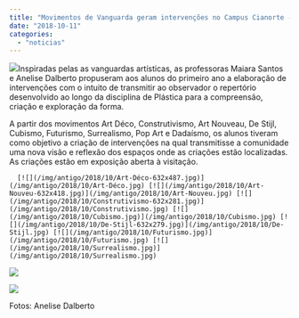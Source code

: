 ```yaml
---
title: "Movimentos de Vanguarda geram intervenções no Campus Cianorte - Disciplina de Plástica II"
date: "2018-10-11"
categories: 
  - "noticias"
---
```


[![](/img/antigo/2018/10/Design-sem-nome-632x356.jpg)](/img/antigo/2018/10/Design-sem-nome.jpg)Inspiradas pelas as vanguardas artísticas, as professoras Maiara Santos e Anelise Dalberto propuseram aos alunos do primeiro ano a elaboração de intervenções com o intuito de transmitir ao observador o repertório desenvolvido ao longo da disciplina de Plástica para a compreensão, criação e exploração da forma.

A partir dos movimentos Art Déco, Construtivismo, Art Nouveau, De Stijl, Cubismo, Futurismo, Surrealismo, Pop Art e Dadaísmo, os alunos tiveram como objetivo a criação de intervenções na qual transmitisse a comunidade uma nova visão e reflexão dos espaços onde as criações estão localizadas. As criações estão em exposição aberta à visitação.

      [![](/img/antigo/2018/10/Art-Déco-632x487.jpg)](/img/antigo/2018/10/Art-Déco.jpg) [![](/img/antigo/2018/10/Art-Nouveu-632x418.jpg)](/img/antigo/2018/10/Art-Nouveu.jpg) [![](/img/antigo/2018/10/Construtivismo-632x281.jpg)](/img/antigo/2018/10/Construtivismo.jpg) [![](/img/antigo/2018/10/Cubismo.jpg)](/img/antigo/2018/10/Cubismo.jpg) [![](/img/antigo/2018/10/De-Stijl-632x279.jpg)](/img/antigo/2018/10/De-Stijl.jpg) [![](/img/antigo/2018/10/Futurismo.jpg)](/img/antigo/2018/10/Futurismo.jpg) [![](/img/antigo/2018/10/Surrealismo.jpg)](/img/antigo/2018/10/Surrealismo.jpg)

[![](/img/antigo/2018/10/Dadaísmo-632x311.jpg)](/img/antigo/2018/10/Dadaísmo.jpg)

[![](/img/antigo/2018/10/Pop-Art.jpg)](/img/antigo/2018/10/Pop-Art.jpg)

Fotos: Anelise Dalberto
